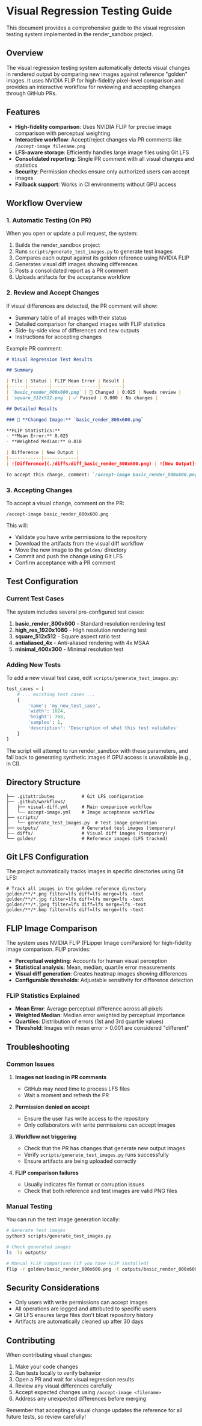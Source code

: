 # Visual Regression Testing Guide

This document provides a comprehensive guide to the visual regression testing system implemented in the render_sandbox project.

## Overview

The visual regression testing system automatically detects visual changes in rendered output by comparing new images against reference "golden" images. It uses NVIDIA FLIP for high-fidelity pixel-level comparison and provides an interactive workflow for reviewing and accepting changes through GitHub PRs.

## Features

- **High-fidelity comparison**: Uses NVIDIA FLIP for precise image comparison with perceptual weighting
- **Interactive workflow**: Accept/reject changes via PR comments like `/accept-image filename.png`
- **LFS-aware storage**: Efficiently handles large image files using Git LFS
- **Consolidated reporting**: Single PR comment with all visual changes and statistics
- **Security**: Permission checks ensure only authorized users can accept images
- **Fallback support**: Works in CI environments without GPU access

## Workflow Overview

### 1. Automatic Testing (On PR)

When you open or update a pull request, the system:

1. Builds the render_sandbox project
2. Runs `scripts/generate_test_images.py` to generate test images
3. Compares each output against its golden reference using NVIDIA FLIP
4. Generates visual diff images showing differences
5. Posts a consolidated report as a PR comment
6. Uploads artifacts for the acceptance workflow

### 2. Review and Accept Changes

If visual differences are detected, the PR comment will show:

- Summary table of all images with their status
- Detailed comparison for changed images with FLIP statistics
- Side-by-side view of differences and new outputs
- Instructions for accepting changes

Example PR comment:

```markdown
# Visual Regression Test Results

## Summary

| File | Status | FLIP Mean Error | Result |
|------|--------|-----------------|--------|
| `basic_render_800x600.png` | 🔄 Changed | 0.025 | Needs review |
| `square_512x512.png` | ✅ Passed | 0.000 | No changes |

## Detailed Results

### 🔄 **Changed Image:** `basic_render_800x600.png`

**FLIP Statistics:**
- **Mean Error:** 0.025
- **Weighted Median:** 0.018

| Difference | New Output |
|------------|------------|
| ![Difference](./diffs/diff_basic_render_800x600.png) | ![New Output](./outputs/basic_render_800x600.png) |

To accept this change, comment: `/accept-image basic_render_800x600.png`
```

### 3. Accepting Changes

To accept a visual change, comment on the PR:

```
/accept-image basic_render_800x600.png
```

This will:
- Validate you have write permissions to the repository
- Download the artifacts from the visual diff workflow
- Move the new image to the `golden/` directory
- Commit and push the change using Git LFS
- Confirm acceptance with a PR comment

## Test Configuration

### Current Test Cases

The system includes several pre-configured test cases:

1. **basic_render_800x600** - Standard resolution rendering test
2. **high_res_1920x1080** - High resolution rendering test  
3. **square_512x512** - Square aspect ratio test
4. **antialiased_4x** - Anti-aliased rendering with 4x MSAA
5. **minimal_400x300** - Minimal resolution test

### Adding New Tests

To add a new visual test case, edit `scripts/generate_test_images.py`:

```python
test_cases = [
    # ... existing test cases ...
    {
        'name': 'my_new_test_case',
        'width': 1024,
        'height': 768,
        'samples': 1,
        'description': 'Description of what this test validates'
    }
]
```

The script will attempt to run render_sandbox with these parameters, and fall back to generating synthetic images if GPU access is unavailable (e.g., in CI).

## Directory Structure

```
├── .gitattributes          # Git LFS configuration
├── .github/workflows/
│   ├── visual-diff.yml     # Main comparison workflow
│   └── accept-image.yml    # Image acceptance workflow
├── scripts/
│   └── generate_test_images.py  # Test image generation
├── outputs/                # Generated test images (temporary)
├── diffs/                  # Visual diff images (temporary)
└── golden/                 # Reference images (LFS tracked)
```

## Git LFS Configuration

The project automatically tracks images in specific directories using Git LFS:

```gitattributes
# Track all images in the golden reference directory
golden/**/*.png filter=lfs diff=lfs merge=lfs -text
golden/**/*.jpg filter=lfs diff=lfs merge=lfs -text
golden/**/*.jpeg filter=lfs diff=lfs merge=lfs -text
golden/**/*.bmp filter=lfs diff=lfs merge=lfs -text
```

## FLIP Image Comparison

The system uses NVIDIA FLIP (FLipper Image comParsion) for high-fidelity image comparison. FLIP provides:

- **Perceptual weighting**: Accounts for human visual perception
- **Statistical analysis**: Mean, median, quartile error measurements
- **Visual diff generation**: Creates heatmap images showing differences
- **Configurable thresholds**: Adjustable sensitivity for difference detection

### FLIP Statistics Explained

- **Mean Error**: Average perceptual difference across all pixels
- **Weighted Median**: Median error weighted by perceptual importance
- **Quartiles**: Distribution of errors (1st and 3rd quartile values)
- **Threshold**: Images with mean error > 0.001 are considered "different"

## Troubleshooting

### Common Issues

1. **Images not loading in PR comments**
   - GitHub may need time to process LFS files
   - Wait a moment and refresh the PR

2. **Permission denied on accept**
   - Ensure the user has write access to the repository
   - Only collaborators with write permissions can accept images

3. **Workflow not triggering**
   - Check that the PR has changes that generate new output images
   - Verify `scripts/generate_test_images.py` runs successfully
   - Ensure artifacts are being uploaded correctly

4. **FLIP comparison failures**
   - Usually indicates file format or corruption issues
   - Check that both reference and test images are valid PNG files

### Manual Testing

You can run the test image generation locally:

```bash
# Generate test images
python3 scripts/generate_test_images.py

# Check generated images
ls -la outputs/

# Manual FLIP comparison (if you have FLIP installed)
flip -r golden/basic_render_800x600.png -t outputs/basic_render_800x600.png -d diffs -b diff_basic_render
```

## Security Considerations

- Only users with write permissions can accept images
- All operations are logged and attributed to specific users
- Git LFS ensures large files don't bloat repository history
- Artifacts are automatically cleaned up after 30 days

## Contributing

When contributing visual changes:

1. Make your code changes
2. Run tests locally to verify behavior
3. Open a PR and wait for visual regression results
4. Review any visual differences carefully
5. Accept expected changes using `/accept-image <filename>`
6. Address any unexpected differences before merging

Remember that accepting a visual change updates the reference for all future tests, so review carefully!